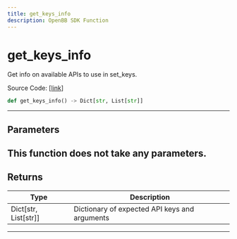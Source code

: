 ```yaml
---
title: get_keys_info
description: OpenBB SDK Function
---
```


# get_keys_info

Get info on available APIs to use in set_keys.

Source Code: [[link](https://github.com/OpenBB-finance/OpenBBTerminal/tree/main/openbb_terminal/keys_model.py#L169)]
```python
def get_keys_info() -> Dict[str, List[str]]
```
---
## Parameters
This function does not take any parameters.
---
## Returns
| Type | Description |
| ---- | ----------- |
| Dict[str, List[str]] | Dictionary of expected API keys and arguments |
---
